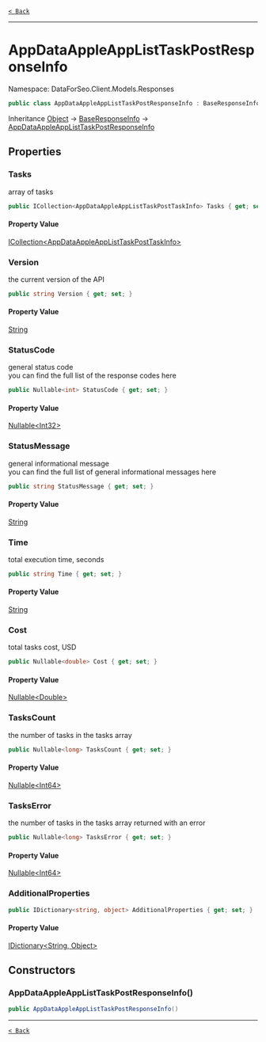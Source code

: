 [`< Back`](./)

---

# AppDataAppleAppListTaskPostResponseInfo

Namespace: DataForSeo.Client.Models.Responses

```csharp
public class AppDataAppleAppListTaskPostResponseInfo : BaseResponseInfo
```

Inheritance [Object](https://docs.microsoft.com/en-us/dotnet/api/system.object) → [BaseResponseInfo](./dataforseo.client.models.responses.baseresponseinfo) → [AppDataAppleAppListTaskPostResponseInfo](./dataforseo.client.models.responses.appdataappleapplisttaskpostresponseinfo)

## Properties

### **Tasks**

array of tasks

```csharp
public ICollection<AppDataAppleAppListTaskPostTaskInfo> Tasks { get; set; }
```

#### Property Value

[ICollection&lt;AppDataAppleAppListTaskPostTaskInfo&gt;](./dataforseo.client.models.responses.appdataappleapplisttaskposttaskinfo)<br>

### **Version**

the current version of the API

```csharp
public string Version { get; set; }
```

#### Property Value

[String](https://docs.microsoft.com/en-us/dotnet/api/system.string)<br>

### **StatusCode**

general status code
 <br>you can find the full list of the response codes here

```csharp
public Nullable<int> StatusCode { get; set; }
```

#### Property Value

[Nullable&lt;Int32&gt;](https://docs.microsoft.com/en-us/dotnet/api/system.nullable-1)<br>

### **StatusMessage**

general informational message
 <br>you can find the full list of general informational messages here

```csharp
public string StatusMessage { get; set; }
```

#### Property Value

[String](https://docs.microsoft.com/en-us/dotnet/api/system.string)<br>

### **Time**

total execution time, seconds

```csharp
public string Time { get; set; }
```

#### Property Value

[String](https://docs.microsoft.com/en-us/dotnet/api/system.string)<br>

### **Cost**

total tasks cost, USD

```csharp
public Nullable<double> Cost { get; set; }
```

#### Property Value

[Nullable&lt;Double&gt;](https://docs.microsoft.com/en-us/dotnet/api/system.nullable-1)<br>

### **TasksCount**

the number of tasks in the tasks array

```csharp
public Nullable<long> TasksCount { get; set; }
```

#### Property Value

[Nullable&lt;Int64&gt;](https://docs.microsoft.com/en-us/dotnet/api/system.nullable-1)<br>

### **TasksError**

the number of tasks in the tasks array returned with an error

```csharp
public Nullable<long> TasksError { get; set; }
```

#### Property Value

[Nullable&lt;Int64&gt;](https://docs.microsoft.com/en-us/dotnet/api/system.nullable-1)<br>

### **AdditionalProperties**

```csharp
public IDictionary<string, object> AdditionalProperties { get; set; }
```

#### Property Value

[IDictionary&lt;String, Object&gt;](https://docs.microsoft.com/en-us/dotnet/api/system.collections.generic.idictionary-2)<br>

## Constructors

### **AppDataAppleAppListTaskPostResponseInfo()**

```csharp
public AppDataAppleAppListTaskPostResponseInfo()
```

---

[`< Back`](./)
